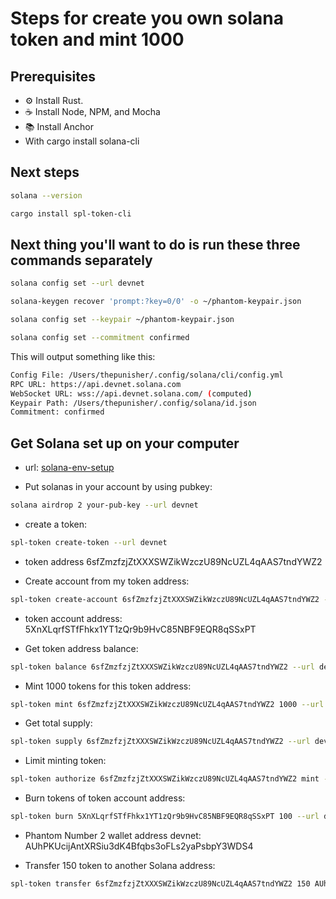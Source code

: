 # Steps for create you own solana token and mint 1000

## Prerequisites

- ⚙️ Install Rust.
- ☕️ Install Node, NPM, and Mocha
- 📚 Install Anchor
- With cargo install solana-cli

## Next steps

```bash
solana --version
```

```bash
cargo install spl-token-cli
```

## Next thing you'll want to do is run these three commands separately

```bash
solana config set --url devnet
```

```bash
solana-keygen recover 'prompt:?key=0/0' -o ~/phantom-keypair.json
```

```bash
solana config set --keypair ~/phantom-keypair.json
```

```bash
solana config set --commitment confirmed
```

This will output something like this:

```bash
Config File: /Users/thepunisher/.config/solana/cli/config.yml
RPC URL: https://api.devnet.solana.com 
WebSocket URL: wss://api.devnet.solana.com/ (computed)
Keypair Path: /Users/thepunisher/.config/solana/id.json 
Commitment: confirmed
```

## Get Solana set up on your computer

- url: [solana-env-setup](https://github.com/LearnWithArjun/solana-env-setup)

- Put solanas in your account by using pubkey:

```bash
solana airdrop 2 your-pub-key --url devnet
```

- create a token:

```bash
spl-token create-token --url devnet
```

- token address 6sfZmzfzjZtXXXSWZikWzczU89NcUZL4qAAS7tndYWZ2

- Create account from my token address:

```bash
spl-token create-account 6sfZmzfzjZtXXXSWZikWzczU89NcUZL4qAAS7tndYWZ2 --url devnet
```

- token account address: 5XnXLqrfSTfFhkx1YT1zQr9b9HvC85NBF9EQR8qSSxPT

- Get token address balance:

```bash
spl-token balance 6sfZmzfzjZtXXXSWZikWzczU89NcUZL4qAAS7tndYWZ2 --url devnet
```

- Mint 1000 tokens for this token address:

```bash
spl-token mint 6sfZmzfzjZtXXXSWZikWzczU89NcUZL4qAAS7tndYWZ2 1000 --url devnet
```

- Get total supply:

```bash
spl-token supply 6sfZmzfzjZtXXXSWZikWzczU89NcUZL4qAAS7tndYWZ2 --url devnet
```

- Limit minting token:

```bash
spl-token authorize 6sfZmzfzjZtXXXSWZikWzczU89NcUZL4qAAS7tndYWZ2 mint --disable --url devnet
```

- Burn tokens of token account address:

```bash
spl-token burn 5XnXLqrfSTfFhkx1YT1zQr9b9HvC85NBF9EQR8qSSxPT 100 --url devnet
```

- Phantom Number 2 wallet address devnet: AUhPKUcijAntXRSiu3dK4Bfqbs3oFLs2yaPsbpY3WDS4

- Transfer 150 token to another Solana address:

```bash
spl-token transfer 6sfZmzfzjZtXXXSWZikWzczU89NcUZL4qAAS7tndYWZ2 150 AUhPKUcijAntXRSiu3dK4Bfqbs3oFLs2yaPsbpY3WDS4 --url devnet --fund-recipient
```
